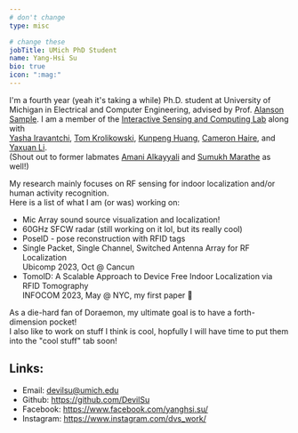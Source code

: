 ```yaml
---
# don't change
type: misc

# change these
jobTitle: UMich PhD Student
name: Yang-Hsi Su
bio: true
icon: ":mag:"
---
```


I'm a fourth year (yeah it's taking a while) Ph.D. student at University of Michigan in Electrical and Computer Engineering, advised by Prof. [Alanson Sample](http://www.alansonsample.com/). I am a member of the [Interactive Sensing and Computing Lab](https://theisclab.com) along with \
[Yasha Iravantchi](https://yasha.xyz/), [Tom Krolikowski](https://www.tomkrolikowski.dev/), [Kunpeng Huang](https://kunpeng.dev/), [Cameron Haire](https://callmeron7.github.io/), and [Yaxuan Li](https://scholar.google.com/citations?hl=en&user=zmCbWwsAAAAJ). \
(Shout out to former labmates [Amani Alkayyali](https://scholar.google.com/citations?user=QwvwxL0AAAAJ&hl=en) and [Sumukh Marathe](https://in.linkedin.com/in/sumukh-marathe/) as well!)

My research mainly focuses on RF sensing for indoor localization and/or human activity recognition.\
Here is a list of what I am (or was) working on:
- Mic Array sound source visualization and localization!
- 60GHz SFCW radar (still working on it lol, but its really cool)
- PoseID - pose reconstruction with RFID tags
- Single Packet, Single Channel, Switched Antenna Array for RF Localization  
Ubicomp 2023, Oct @ Cancun
- TomoID: A Scalable Approach to Device Free Indoor Localization via RFID Tomography  
INFOCOM 2023, May @ NYC, my first paper :tada:

As a die-hard fan of Doraemon, my ultimate goal is to have a forth-dimension pocket!\
I also like to work on stuff I think is cool, hopfully I will have time to put them into the "cool stuff" tab soon!


## Links:
  - Email: devilsu@umich.edu
  - Github: https://github.com/DevilSu
  - Facebook: https://www.facebook.com/yanghsi.su/
  - Instagram: https://www.instagram.com/dvs_work/